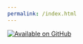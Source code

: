 ```yaml
---
permalink: /index.html
---
```


[![Available on GitHub](https://img.shields.io/badge/Available%20on-GitHub-white?style=flat-square&logo=github)](https://github.com/mb2g17/NubbleBotOnline)
